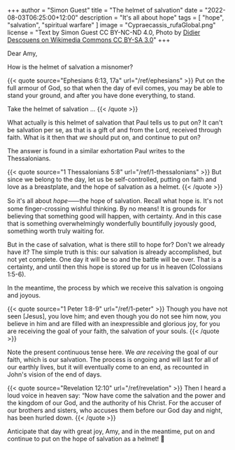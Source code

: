 +++
author = "Simon Guest"
title = "The helmet of salvation"
date = "2022-08-03T06:25:00+12:00"
description = "It's all about hope"
tags = [ "hope", "salvation", "spiritual warfare" ]
image = "Cypraecassis_rufaGlobal.png"
license = "Text by Simon Guest CC BY-NC-ND 4.0, Photo by [Didier Descouens on Wikimedia Commons CC BY-SA 3.0](https://commons.m.wikimedia.org/wiki/File:Cypraecassis_rufaGlobal.png)"
+++

Dear Amy,

How is the helmet of salvation a misnomer?

{{< quote source="Ephesians 6:13, 17a" url="/ref/ephesians" >}}
Put on the full armour of God, so that when the day of evil comes, you may be able to stand your ground, and after you have done everything, to stand.

Take the helmet of salvation ...
{{< /quote >}}

What actually is this helmet of salvation that Paul tells us to put on? It can't be salvation per se, as that is a gift of and from the Lord, received through faith. What is it then that _we_ should put on, and continue to put on?

The answer is found in a similar exhortation Paul writes to the Thessalonians.

{{< quote source="1 Thessalonians 5:8" url="/ref/1-thessalonians" >}}
But since we belong to the day, let us be self-controlled, putting on faith and love as a breastplate, and the hope of salvation as a helmet.
{{< /quote >}}

So it's all about _hope_⸺the hope of salvation. Recall what hope is. It's not some finger-crossing wishful thinking. By no means! It is grounds for believing that something good will happen, with certainty. And in this case that is something overwhelmingly wonderfully bountifully joyously good, something worth truly waiting for.

But in the case of salvation, what is there still to hope for? Don't we already have it? The simple truth is this: our salvation is already accomplished, but not yet complete. One day it will be so and the battle will be over. That is a certainty, and until then this hope is stored up for us in heaven (Colossians 1:5-6).

In the meantime, the process by which we receive this salvation is ongoing and joyous.

{{< quote source="1 Peter 1:8-9" url="/ref/1-peter" >}}
Though you have not seen [Jesus], you love him; and even though you do not see him now, you believe in him and are filled with an inexpressible and glorious joy, for you are receiving the goal of your faith, the salvation of your souls.
{{< /quote >}}

Note the present continuous tense here. We _are receiving_ the goal of our faith, which is our salvation. The process is ongoing and will last for all of our earthly lives, but it will eventually come to an end, as recounted in John's vision of the end of days.

{{< quote source="Revelation 12:10" url="/ref/revelation" >}}
Then I heard a loud voice in heaven say: “Now have come the salvation and the power and the kingdom of our God, and the authority of his Christ. For the accuser of our brothers and sisters, who accuses them before our God day and night, has been hurled down.
{{< /quote >}}

Anticipate that day with great joy, Amy, and in the meantime, put on and continue to put on the hope of salvation as a helmet! 🙏
